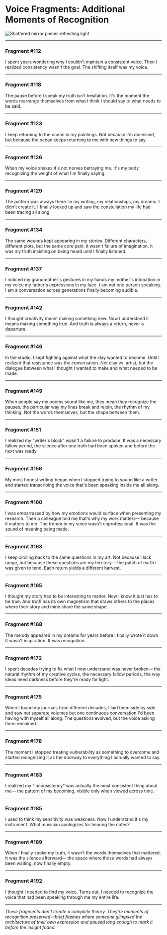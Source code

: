 # Voice Fragments: Additional Moments of Recognition

![Shattered mirror pieces reflecting light](https://github.com/user-attachments/assets/placeholder-fragments-additional.jpg)

---

### Fragment #112

I spent years wondering
why I couldn't maintain a consistent voice.
Then I realized consistency wasn't the goal.
The shifting itself was my voice.

---

### Fragment #118

The pause before I speak my truth
isn't hesitation.
It's the moment the words
rearrange themselves
from what I think I should say
to what needs to be said.

---

### Fragment #123

I keep returning to the ocean in my paintings.
Not because I'm obsessed,
but because the ocean keeps returning to me
with new things to say.

---

### Fragment #126

When my voice shakes
it's not nerves betraying me.
It's my body recognizing
the weight of what I'm finally saying.

---

### Fragment #129

The pattern was always there.
In my writing, my relationships, my dreams.
I didn't create it.
I finally looked up and saw the constellation
my life had been tracing all along.

---

### Fragment #134

The same wounds kept appearing in my stories.
Different characters, different plots,
but the same core pain.
It wasn't failure of imagination.
It was my truth insisting on being heard
until I finally listened.

---

### Fragment #137

I noticed my grandmother's gestures in my hands
my mother's intonation in my voice
my father's expressions in my face.
I am not one person speaking.
I am a conversation across generations
finally becoming audible.

---

### Fragment #142

I thought creativity meant making something new.
Now I understand it means making something true.
And truth is always a return,
never a departure.

---

### Fragment #146

In the studio, I kept fighting against
what the clay wanted to become.
Until I realized
that resistance was the conversation.
Not clay vs. artist,
but the dialogue between
what I thought I wanted to make
and what needed to be made.

---

### Fragment #149

When people say my poems sound like me,
they mean they recognize the pauses,
the particular way my lines break and rejoin,
the rhythm of my thinking.
Not the words themselves,
but the shape between them.

---

### Fragment #151

I realized my "writer's block"
wasn't a failure to produce.
It was a necessary fallow period,
the silence after one truth had been spoken
and before the next was ready.

---

### Fragment #156

My most honest writing began
when I stopped trying to sound like a writer
and started transcribing the voice
that's been speaking inside me all along.

---

### Fragment #160

I was embarrassed by how my emotions
would surface when presenting my research.
Then a colleague told me
that's why my work matters—
because it matters to me.
The tremor in my voice wasn't unprofessional.
It was the sound of meaning being made.

---

### Fragment #163

I keep circling back to the same questions in my art.
Not because I lack range,
but because these questions are my territory—
the patch of earth I was given to tend.
Each return yields a different harvest.

---

### Fragment #165

I thought my story had to be interesting to matter.
Now I know it just has to be true.
And truth has its own magnetism
that draws others to the places
where their story and mine
share the same shape.

---

### Fragment #168

The melody appeared in my dreams for years
before I finally wrote it down.
It wasn't inspiration.
It was recognition.

---

### Fragment #172

I spent decades trying to fix
what I now understand
was never broken—
the natural rhythm of my creative cycles,
the necessary fallow periods,
the way ideas need darkness
before they're ready for light.

---

### Fragment #175

When I found my journals from different decades,
I laid them side by side and saw
not separate volumes
but one continuous conversation
I'd been having with myself all along.
The questions evolved,
but the voice asking them remained.

---

### Fragment #178

The moment I stopped
treating vulnerability as something to overcome
and started recognizing it
as the doorway to everything
I actually wanted to say.

---

### Fragment #183

I realized my "inconsistency"
was actually the most consistent thing about me—
the pattern of my becoming,
visible only when viewed across time.

---

### Fragment #185

I used to think my sensitivity was weakness.
Now I understand it's my instrument.
What musician apologizes
for hearing the notes?

---

### Fragment #189

When I finally spoke my truth,
it wasn't the words themselves that mattered.
It was the silence afterward—
the space where those words
had always been waiting,
now finally empty.

---

### Fragment #192

I thought I needed to find my voice.
Turns out, I needed to recognize
the voice that had been speaking through me
my entire life.

---

*These fragments don't create a complete theory. They're moments of recognition preserved—brief flashes where someone glimpsed the architecture of their own expression and paused long enough to mark it before the insight faded.*
